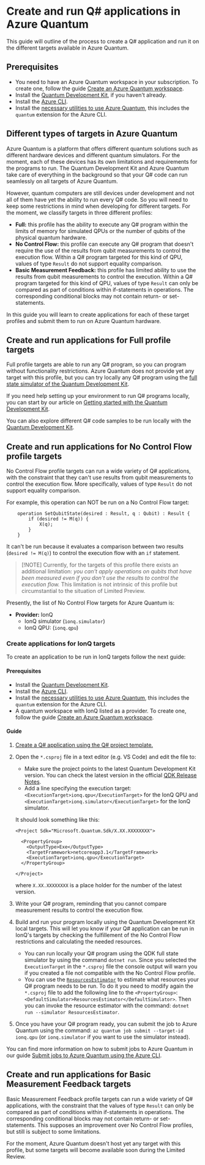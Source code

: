 # Create and run Q# applications in Azure Quantum

This guide will outline of the process to create a Q# application
and run it on the different targets available in Azure Quantum.

## Prerequisites

- You need to have an Azure Quantum workspace in your subscription. To create
  one, follow the guide [Create an Azure Quantum
  workspace](Create-quantum-workspaces-with-the-Azure-portal.md).
- Install the [Quantum Development
  Kit](https://docs.microsoft.com/quantum/install-guide/standalone), if you
  haven't already.
- Install the [Azure
  CLI](https://docs.microsoft.com/en-us/cli/azure/install-azure-cli?view=azure-cli-latest).
- Install the [necessary utilities to use Azure Quantum](prepare-your-environment.md),
  this includes the `quantum` extension for the Azure CLI.

## Different types of targets in Azure Quantum

Azure Quantum is a platform that offers different quantum solutions such as
different hardware devices and different quantum simulators. For the moment,
each of these devices has its own limitations and requirements for the programs
to run. The Quantum Development Kit and Azure Quantum take care of everything in
the background so that your Q# code can run seamlessly on all targets of Azure
Quantum.

However, quantum computers are still devices under development and not all of
them have yet the ability to run every Q# code. So you will need to keep some
restrictions in mind when developing for different targets. For the moment, we
classify targets in three different profiles:

- **Full:** this profile has the ability to execute any Q# program within the
  limits of memory for simulated QPUs or the number of qubits of the physical
  quantum hardware.
- **No Control Flow:** this profile can execute any Q# program that doesn't
  require the use of the results from qubit measurements to control the
  execution flow. Within a Q# program targeted for this kind of QPU, values of
  type `Result` do not support equality comparison.
- **Basic Measurement Feedback:** this profile has limited ability to use the
  results from qubit measurements to control the execution. Within a Q# program
  targeted for this kind of QPU, values of type `Result` can only be compared as
  part of conditions within if-statements in operations. The corresponding
  conditional blocks may not contain return- or set-statements.

In this guide you will learn to create applications for each of these
target profiles and submit them to run on Azure Quantum hardware.

## Create and run applications for Full profile targets

Full profile targets are able to run any Q# program, so you can
program without functionality restrictions. Azure Quantum does not provide yet
any target with this profile, but you can try locally any Q# program using the
[full state simulator of the Quantum Development
Kit](xref:microsoft.quantum.machines.full-state-simulator). 

If you need help setting up your environment to run Q# programs locally, you can
start by our article on [Getting started with the Quantum Development
Kit](xref:microsoft.quantum.welcome).

You can also explore different Q# code samples to be run locally with the
[Quantum Development
Kit](https://docs.microsoft.com/en-us/samples/browse/?languages=qsharp&view=qsharp-preview).

## Create and run applications for No Control Flow profile targets

No Control Flow profile targets can run a wide variety of Q# applications, with
the constraint that they can't use results from qubit measurements to control
the execution flow. More specifically, values of type `Result` do not support
equality comparison.

For example, this operation can NOT be run on a No Control Flow target:

```qsharp
    operation SetQubitState(desired : Result, q : Qubit) : Result {
        if (desired != M(q)) {
            X(q);
        }
    }
```

It can't be run because it evaluates a comparison between two results (`desired != M(q)`)
to control the execution flow with an `if` statement.

>[!NOTE] Currently, for the targets of this profile there exists an additional
>limitation: *you can't apply operations on qubits that have been measured even
>if you don't use the results to control the execution flow.* This limitation is
>not intrinsic of this profile but circumstantial to the situation of Limited
>Preview.

Presently, the list of No Control Flow targets for Azure Quantum is:

- **Provider:** IonQ 
    - IonQ simulator (`ìonq.simulator`)
    - IonQ QPU: (`ionq.qpu`)

### Create applications for IonQ targets

To create an application to be run in IonQ targets follow the next guide:

#### Prerequisites

- Install the [Quantum Development Kit](xref:microsoft.quantum.install.standalone).
- Install the [Azure CLI](https://docs.microsoft.com/en-us/cli/azure/install-azure-cli?view=azure-cli-latest).
- Install the [necessary utilities to use Azure Quantum](./prepare-your-environment.md), this includes the `quantum` extension for the Azure CLI.
- A quantum workspace with IonQ listed as a provider. To create one, follow the
  guide [Create an Azure Quantum
  workspace](Create-quantum-workspaces-with-the-Azure-portal.md).

#### Guide

1. [Create a Q# application using the Q# project template.](https://docs.microsoft.com/quantum/quickstarts/install-command-line?tabs=tabid-vscode#develop-with-q)
1. Open the `*.csproj` file in a text editor (e.g. VS Code) and edit the file to:
    - Make sure the project points to the latest Quantum Development Kit
      version. You can check the latest version in the official [QDK Release Notes](xref:microsoft.quantum.relnotes).
    - Add a line specifying the execution target:
      `<ExecutionTarget>ionq.qpu</ExecutionTarget>` for the IonQ QPU and
      `<ExecutionTarget>ionq.simulator</ExecutionTarget>` for the IonQ
      simulator.
  
   It should look something like this:
  
    ```xlm
    <Project Sdk="Microsoft.Quantum.Sdk/X.XX.XXXXXXXX">
    
      <PropertyGroup>
        <OutputType>Exe</OutputType>
        <TargetFramework>netcoreapp3.1</TargetFramework>
        <ExecutionTarget>ionq.qpu</ExecutionTarget>
      </PropertyGroup>
    
    </Project>
    ```
   where `X.XX.XXXXXXXX` is a place holder for the number of the latest version.
1. Write your Q# program, reminding that you cannot compare measurement results
 to control the execution flow. 
1. Build and run your program locally using the Quantum Development Kit local
   targets. This will let you know if your Q# application can be run in IonQ's
   targets by checking the fulfillement of the No Control Flow restrictions and calculating the
   needed resources.
   - You can run locally your Q# program using the QDK full state simulator by
     using the command `dotnet run`. Since you selected the `ExecutionTarget` in
     the `*.csproj` file the console output will warn you if you created a file
     not compatible with the No Control Flow profile.
   - You can use the
     [`ResourcesEstimator`](https://docs.microsoft.com/quantum/user-guide/machines/resources-estimator?view=qsharp-preview)
     to estimate what resources your Q# program needs to be run. To do it you
     need to modify again the `*.csproj` file to add the following line to the `<PropertyGroup>`:
     `<DefaultSimulator>ResourcesEstimator</DefaultSimulator>`. Then you can
     invoke the resource estimator with the command: `dotnet run --simulator
     ResourcesEstimator`.
1. Once you have your Q# program ready, you can submit the job to Azure Quantum
   using the command: `az quantum job submit --target-id ionq.qpu` (or
   `ionq.simulator` if you want to use the simulator instead).

You can find more information on how to submit jobs to Azure Quantum in our
guide [Submit jobs to Azure Quantum using the Azure CLI](xref:microsoft.azure.quantum.submit-jobs.azcli).

## Create and run applications for Basic Measurement Feedback targets

Basic Measurement Feedback profile targets can run a wide variety of Q#
applications, with the constraint that the  values of type `Result` can only be
compared as part of conditions within if-statements in operations. The
corresponding conditional blocks may not contain return- or set-statements. This
supposes an improvement over No Control Flow profiles, but still is subject to
some limitations.

For the moment, Azure Quantum doesn't host yet any target with this profile,
but some targets will become available soon during the Limited Review.
